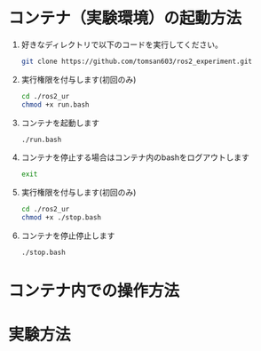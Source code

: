 # コンテナ（実験環境）の起動方法

1. 好きなディレクトリで以下のコードを実行してください。

    ```bash
    git clone https://github.com/tomsan603/ros2_experiment.git
    ```

2. 実行権限を付与します(初回のみ)

    ```bash
    cd ./ros2_ur
    chmod +x run.bash
    ```

3. コンテナを起動します

    ```bash
    ./run.bash
    ```

4. コンテナを停止する場合はコンテナ内のbashをログアウトします

    ```bash
    exit
    ```
5. 実行権限を付与します(初回のみ)

    ```bash
    cd ./ros2_ur
    chmod +x ./stop.bash
    ```

6. コンテナを停止停止します

    ```bash
    ./stop.bash
    ```


# コンテナ内での操作方法
# 実験方法

